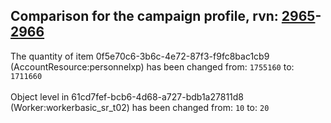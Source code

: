 ## Comparison for the campaign profile, rvn: [2965](https://github.com/PRO100KatYT/FortniteProfileRevisions/tree/main/profiles/campaign/2965%20campaign.json)-[2966](https://github.com/PRO100KatYT/FortniteProfileRevisions/tree/main/profiles/campaign/2966%20campaign.json)

The quantity of item 0f5e70c6-3b6c-4e72-87f3-f9fc8bac1cb9 (AccountResource:personnelxp) has been changed from: `1755160` to: `1711660`
<br><br>
Object level in 61cd7fef-bcb6-4d68-a727-bdb1a27811d8 (Worker:workerbasic_sr_t02) has been changed from: `10` to: `20`
<br><br>
